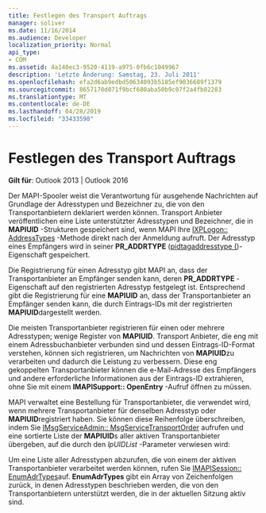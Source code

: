 ```yaml
---
title: Festlegen des Transport Auftrags
manager: soliver
ms.date: 11/16/2014
ms.audience: Developer
localization_priority: Normal
api_type:
- COM
ms.assetid: 4a140ec3-9520-4119-a975-0fb6c1049967
description: 'Letzte Änderung: Samstag, 23. Juli 2011'
ms.openlocfilehash: efa2d6ab9edbd50634093b5185ef9036689f1379
ms.sourcegitcommit: 8657170d071f9bcf680aba50b9c07f2a4fb82283
ms.translationtype: MT
ms.contentlocale: de-DE
ms.lasthandoff: 04/28/2019
ms.locfileid: "33433598"
---
```

# <a name="setting-transport-order"></a>Festlegen des Transport Auftrags

  
  
**Gilt für**: Outlook 2013 | Outlook 2016 
  
Der MAPI-Spooler weist die Verantwortung für ausgehende Nachrichten auf Grundlage der Adresstypen und Bezeichner zu, die von den Transportanbietern deklariert werden können. Transport Anbieter veröffentlichen eine Liste unterstützter Adresstypen und Bezeichner, die in **MAPIUID** -Strukturen gespeichert sind, wenn MAPI Ihre [IXPLogon:: AddressTypes](ixplogon-addresstypes.md) -Methode direkt nach der Anmeldung aufruft. Der Adresstyp eines Empfängers wird in seiner **PR_ADDRTYPE** ([pidtagaddresstype (](pidtagaddresstype-canonical-property.md))-Eigenschaft gespeichert.
  
Die Registrierung für einen Adresstyp gibt MAPI an, dass der Transportanbieter an Empfänger senden kann, deren **PR_ADDRTYPE** -Eigenschaft auf den registrierten Adresstyp festgelegt ist. Entsprechend gibt die Registrierung für eine **MAPIUID** an, dass der Transportanbieter an Empfänger senden kann, die durch Eintrags-IDs mit der registrierten **MAPIUID**dargestellt werden.
  
Die meisten Transportanbieter registrieren für einen oder mehrere Adresstypen; wenige Register von **MAPIUID**. Transport Anbieter, die eng mit einem Adressbuchanbieter verbunden sind und dessen Eintrags-ID-Format verstehen, können sich registrieren, um Nachrichten von **MAPIUID**zu verarbeiten und dadurch die Leistung zu verbessern. Diese eng gekoppelten Transportanbieter können die e-Mail-Adresse des Empfängers und andere erforderliche Informationen aus der Eintrags-ID extrahieren, ohne Sie mit einem **IMAPISupport:: OpenEntry** -Aufruf öffnen zu müssen. 
  
MAPI verwaltet eine Bestellung für Transportanbieter, die verwendet wird, wenn mehrere Transportanbieter für denselben Adresstyp oder **MAPIUID**registriert haben. Sie können diese Reihenfolge überschreiben, indem Sie [IMsgServiceAdmin:: MsgServiceTransportOrder](imsgserviceadmin-msgservicetransportorder.md) aufrufen und eine sortierte Liste der **MAPIUID**s aller aktiven Transportanbieter übergeben, auf die durch den _lpUIDList_ -Parameter verwiesen wird: 
  
Um eine Liste aller Adresstypen abzurufen, die von einem der aktiven Transportanbieter verarbeitet werden können, rufen Sie [IMAPISession:: EnumAdrTypes](imapisession-enumadrtypes.md)auf. **EnumAdrTypes** gibt ein Array von Zeichenfolgen zurück, in denen Adresstypen beschrieben werden, die von den Transportanbietern unterstützt werden, die in der aktuellen Sitzung aktiv sind. 
  

